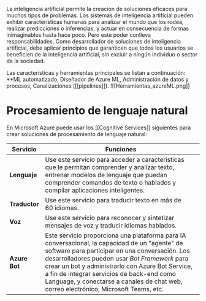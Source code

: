 La inteligencia artificial permite la creación de soluciones eficaces para muchos tipos de problemas. Los sistemas de inteligencia artificial pueden exhibir características humanas para analizar el mundo que los rodea, realizar predicciones o inferencias, y actuar en consecuencia de formas inimaginables hasta hace poco.
Pero este poder conlleva responsabilidades. Como desarrollador de soluciones de inteligencia artificial, debe aplicar principios que garanticen que todos los usuarios se beneficien de la inteligencia artificial, sin excluir a ningún individuo o sector de la sociedad.

Las características y herramientas principales se listan a continuación: 
**ML automatizado, Diseñador de Azure ML, Administración de datos y procesos, Canalizaciones ([[pipelines]]).
![[Herramientas_azureML.png]]

# Procesamiento de lenguaje natural
En Microsoft Azure puede usar los [[Cognitive Services]] siguientes para crear soluciones de procesamiento de lenguaje natural:

|Servicio|Funciones|
|---|---|
|**Lenguaje**|Use este servicio para acceder a características que le permitan comprender y analizar texto, entrenar modelos de lenguaje que puedan comprender comandos de texto o hablados y compilar aplicaciones inteligentes.|
|**Traductor**|Use este servicio para traducir texto en más de 60 idiomas.|
|**Voz**|Use este servicio para reconocer y sintetizar mensajes de voz y traducir idiomas hablados.|
|**Azure Bot**|Este servicio proporciona una plataforma para IA conversacional, la capacidad de un "agente" de software para participar en una conversación. Los desarrolladores pueden usar _Bot Framework_ para crear un bot y administrarlo con Azure Bot Service, a fin de integrar servicios de back-end como Language, y conectarse a canales de chat web, correo electrónico, Microsoft Teams, etc.|****



